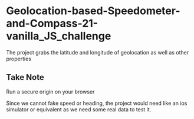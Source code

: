# Geolocation-based-Speedometer-and-Compass-21-vanilla_JS_challenge
The project grabs the latitude and longitude of geolocation as well as other properties 

<h2> Take Note </h2>
<p> Run a secure origin on your browser </p>
<p> Since we cannot fake speed or heading, the project would need like an ios simulator or equivalent as we need some real data to test it. </p>


